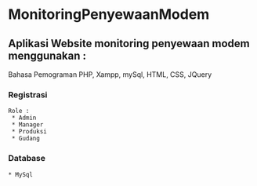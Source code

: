 # MonitoringPenyewaanModem

## Aplikasi Website monitoring penyewaan modem menggunakan :
Bahasa Pemograman PHP, Xampp, mySql, HTML, CSS, JQuery
### Registrasi
    Role :
     * Admin
     * Manager
     * Produksi
     * Gudang
### Database
    * MySql
